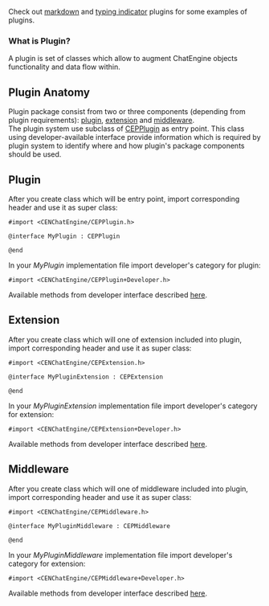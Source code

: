Check out [markdown](../../chat-plugins/markdown) and 
[typing indicator](../../chat-plugins/typing-indicator) plugins for some examples of plugins.  

### What is Plugin?  

A plugin is set of classes which allow to augment ChatEngine objects functionality and data flow 
within.  

## Plugin Anatomy

Plugin package consist from two or three components (depending from plugin requirements): 
[plugin](#plugin), [extension](#extension) and [middleware](#middleware).  
The plugin system use subclass of [CEPPlugin](../../api-reference/plugin) as entry point. This class
using developer-available interface provide information which is required by plugin system to 
identify where and how plugin's package components should be used.  

<a id="plugin"/>

## Plugin

After you create class which will be entry point, import corresponding header and use it as super 
class:  
```objc
#import <CENChatEngine/CEPPlugin.h>

@interface MyPlugin : CEPPlugin

@end
```

In your _MyPlugin_ implementation file import developer's category for plugin:  

```objc
#import <CENChatEngine/CEPPlugin+Developer.h>
```

Available methods from developer interface described [here](../../api-reference/plugin).

<a id="extension"/>

## Extension

After you create class which will one of extension included into plugin, import corresponding header
and use it as super class:  
```objc
#import <CENChatEngine/CEPExtension.h>

@interface MyPluginExtension : CEPExtension

@end
```

In your _MyPluginExtension_ implementation file import developer's category for extension:  

```objc
#import <CENChatEngine/CEPExtension+Developer.h>
```

Available methods from developer interface described [here](../../api-reference/extension).

<a id="middleware"/>

## Middleware

After you create class which will one of middleware included into plugin, import corresponding 
header and use it as super class:  
```objc
#import <CENChatEngine/CEPMiddleware.h>

@interface MyPluginMiddleware : CEPMiddleware

@end
```

In your _MyPluginMiddleware_ implementation file import developer's category for extension:  

```objc
#import <CENChatEngine/CEPMiddleware+Developer.h>
```

Available methods from developer interface described [here](../../api-reference/middleware).